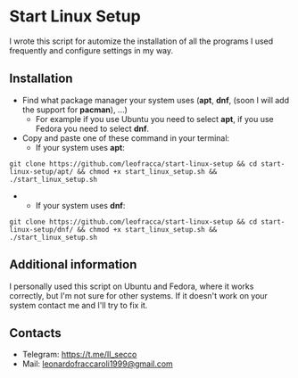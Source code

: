 # Start Linux Setup

I wrote this script for automize the installation of all the programs I used frequently and configure settings in my way.

## Installation
- Find what package manager your system uses (**apt**, **dnf**, (soon I will add the support for **pacman**), ...)
  - For example if you use Ubuntu you need to select **apt**, if you use Fedora you need to select **dnf**.
- Copy and paste one of these command in your terminal:
  - If your system uses **apt**:
```
git clone https://github.com/leofracca/start-linux-setup && cd start-linux-setup/apt/ && chmod +x start_linux_setup.sh && ./start_linux_setup.sh
```

  - - If your system uses **dnf**:
```
git clone https://github.com/leofracca/start-linux-setup && cd start-linux-setup/dnf/ && chmod +x start_linux_setup.sh && ./start_linux_setup.sh
```

## Additional information
I personally used this script  on Ubuntu and Fedora, where it works correctly, but I'm not sure for other systems. If it doesn't work on your system contact me and I'll try to fix it.
## Contacts
- Telegram: https://t.me/Il_secco
- Mail: leonardofraccaroli1999@gmail.com
